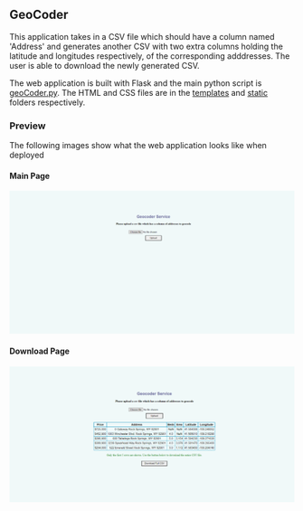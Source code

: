 ## GeoCoder
This application takes in a CSV file which should have a column named 'Address' and generates another CSV with two extra columns holding the latitude and longitudes respectively, of the corresponding adddresses. 
The user is able to download the newly generated CSV.

The web application is built with Flask and the main python script is 
[geoCoder.py](https://github.com/DanAbara/GeoCoder/blob/master/geoCoder.py). The HTML and CSS files are in the 
[templates](https://github.com/DanAbara/GeoCoder/tree/master/templates) and
[static](https://github.com/DanAbara/GeoCoder/tree/master/static) folders respectively.

### Preview
The following images show what the web application looks like when deployed

#### Main Page
![Main page](https://github.com/DanAbara/GeoCoder/blob/master/images/home.png)

#### Download Page
![Download page](https://github.com/DanAbara/GeoCoder/blob/master/images/download.png)

